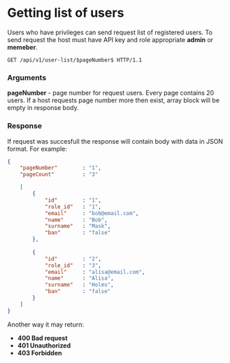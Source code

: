 # Getting list of users

Users who have privileges can send request list of registered users. To send request the host must have API key and role appropriate **admin** or **memeber**. 

````
GET /api/v1/user-list/$pageNumber$ HTTP/1.1
````
### Arguments
**pageNumber** - page number for request users. Every page contains 20 users. If a host requests page number more then exist, array block will be empty in response body.


### Response

If request was succesfull the response will contain body with data in JSON format. For example:

```` json
{
    "pageNumber"        : "1",
    "pageCount"         : "3"

    [
        {
            "id"        : "1",
            "role_id"   : "1",
            "email"     : "bob@email.com",
            "name"      : "Bob",
            "surname"   : "Mask",
            "ban"       : "false"
        },
        
        {
            "id"        : "2",
            "role_id"   : "3",
            "email"     : "alisa@email.com",
            "name"      : "Alisa",
            "surname"   : "Holms",
            "ban"       : "false"
        }
    ]
}
````

Another way it may return:

* **400 Bad request** 
* **401 Unauthorized**
* **403 Forbidden**